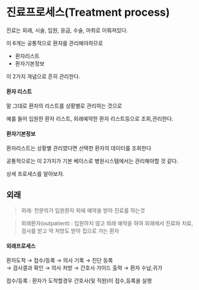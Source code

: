 # 진료프로세스(Treatment process)

진료는 외래, 시술, 입원, 응급, 수술, 마취로 이뤄져있다.

이 6개는 공통적으로 환자를 관리해야하므로
- 환자리스트
- 환자기본정보

이 2가지 개념으로 흔히 관리한다.

#### 환자 리스트
말 그대로 환자의 리스트를 상황별로 관리하는 것으로 

예를 들어 입원한 환자 리스트, 외래예약한 환자 리스트등으로 조회,관리한다.

#### 환자기본정보
환자리스트는 상황별 관리였다면 선택한 환자의 데이터를 조회한다

공통적으로는 이 2가지가 기본 베이스로 병원시스템에서는 관리해야할 것 같다.

상세 프로세스를 알아보자.

## 외래
>외래: 전문의가 입원환자 외에 예약을 받아 진료를 하는것

>외래환자(outpatient) :  입원하지 않고 외래 예약을 하여 외래에서 진료와 치료, 검사를 받고 약 처방도 받아 집으로 가는 환자

#### 외래프로세스
환자도착 → 접수/등록 → 의사 기록 → 진단 등록 
<br>→ 검사결과 확인 → 의사 처방 → 간호사 가이드 출력 →  환자 수납,귀가

접수/등록 : 환자가 도착할경우 간호사(및 직원)이 접수,등록을 실행
 